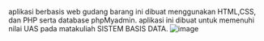 aplikasi berbasis web gudang barang ini dibuat menggunakan HTML,CSS, dan PHP serta database phpMyadmin. aplikasi ini dibuat untuk memenuhi nilai UAS pada matakuliah SISTEM BASIS DATA.
![image](https://github.com/user-attachments/assets/3afaf2f4-ceae-4e55-aea2-a54c22ee0d18)

